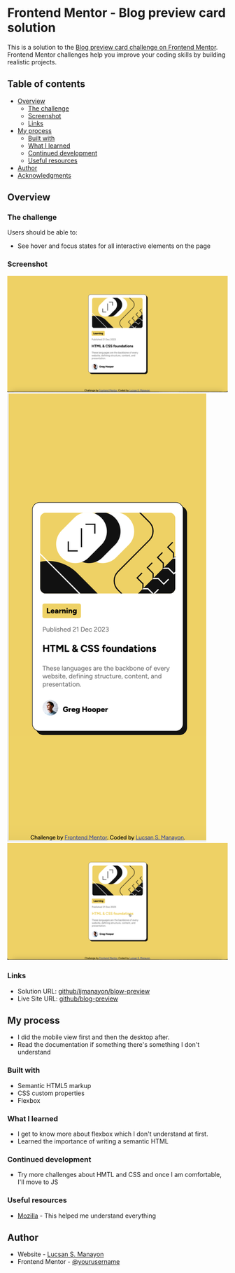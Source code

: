 # Frontend Mentor - Blog preview card solution

This is a solution to the [Blog preview card challenge on Frontend Mentor](https://www.frontendmentor.io/challenges/blog-preview-card-ckPaj01IcS). Frontend Mentor challenges help you improve your coding skills by building realistic projects.

## Table of contents

- [Overview](#overview)
  - [The challenge](#the-challenge)
  - [Screenshot](#screenshot)
  - [Links](#links)
- [My process](#my-process)
  - [Built with](#built-with)
  - [What I learned](#what-i-learned)
  - [Continued development](#continued-development)
  - [Useful resources](#useful-resources)
- [Author](#author)
- [Acknowledgments](#acknowledgments)

## Overview

### The challenge

Users should be able to:

- See hover and focus states for all interactive elements on the page

### Screenshot

![Desktop](/screenshots/desktop.png)
![Mobile](/screenshots/mobile.png)
![Hover](/screenshots/active.png)

### Links

- Solution URL: [github/ljmanayon/blow-preview](https://github.com/ljmanayon/blog-preview)
- Live Site URL: [github/blog-preview](https://ljmanayon.github.io/blog-preview/)

## My process

- I did the mobile view first and then the desktop after.
- Read the documentation if something there's something I don't understand

### Built with

- Semantic HTML5 markup
- CSS custom properties
- Flexbox

### What I learned

- I get to know more about flexbox which I don't understand at first.
- Learned the importance of writing a semantic HTML

### Continued development

- Try more challenges about HMTL and CSS and once I am comfortable, I'll move to JS

### Useful resources

- [Mozilla](https://developer.mozilla.org/en-US/docs/Web/CSS) - This helped me understand everything

## Author

- Website - [Lucsan S. Manayon](https://github.com/ljmanayon)
- Frontend Mentor - [@yourusername](https://www.frontendmentor.io/profile/ljmanayon)
